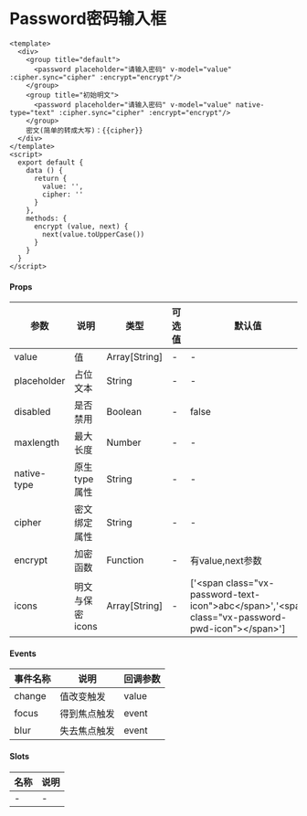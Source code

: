 # Password密码输入框

```
<template>
  <div>
    <group title="default">
      <password placeholder="请输入密码" v-model="value" :cipher.sync="cipher" :encrypt="encrypt"/>
    </group>
    <group title="初始明文">
      <password placeholder="请输入密码" v-model="value" native-type="text" :cipher.sync="cipher" :encrypt="encrypt"/>
    </group>
    密文(简单的转成大写)：{{cipher}}
  </div>
</template>
<script>
  export default {
    data () {
      return {
        value: '',
        cipher: ''
      }
    },
    methods: {
      encrypt (value, next) {
        next(value.toUpperCase())
      }
    }
  }
</script>
```

#### Props
| 参数      | 说明    | 类型      | 可选值       | 默认值   |
|---------- |-------- |---------- |------------- |--------- |
| value     | 值   | Array[String]  |   -       |    -    |
| placeholder     | 占位文本   | String  |   -       |    -    |
| disabled     | 是否禁用   | Boolean  |   -       |    false    |
| maxlength     | 最大长度   | Number  |   -       |    -    |
| native-type     | 原生type属性   | String  |   -       |    -    |
| cipher     | 密文绑定属性   | String  |   -       |    -    |
| encrypt     | 加密函数   | Function  |   -       |    有value,next参数    |
| icons     |  明文与保密icons  | Array[String]  |   -       |    \['\<span class="vx-password-text-icon"\>abc\</span\>','\<span class="vx-password-pwd-icon"\>\</span\>'\]    |

#### Events
| 事件名称 | 说明 | 回调参数 |
|---------|--------|---------|
| change | 值改变触发 | value |
| focus | 得到焦点触发 | event |
| blur | 失去焦点触发 | event |

#### Slots
| 名称 | 说明 | 
|---------|--------|
| - | - |